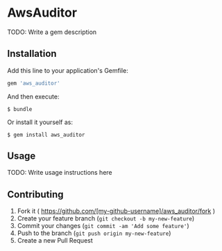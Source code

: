 # AwsAuditor

TODO: Write a gem description

## Installation

Add this line to your application's Gemfile:

```ruby
gem 'aws_auditor'
```

And then execute:

    $ bundle

Or install it yourself as:

    $ gem install aws_auditor

## Usage

TODO: Write usage instructions here

## Contributing

1. Fork it ( https://github.com/[my-github-username]/aws_auditor/fork )
2. Create your feature branch (`git checkout -b my-new-feature`)
3. Commit your changes (`git commit -am 'Add some feature'`)
4. Push to the branch (`git push origin my-new-feature`)
5. Create a new Pull Request
